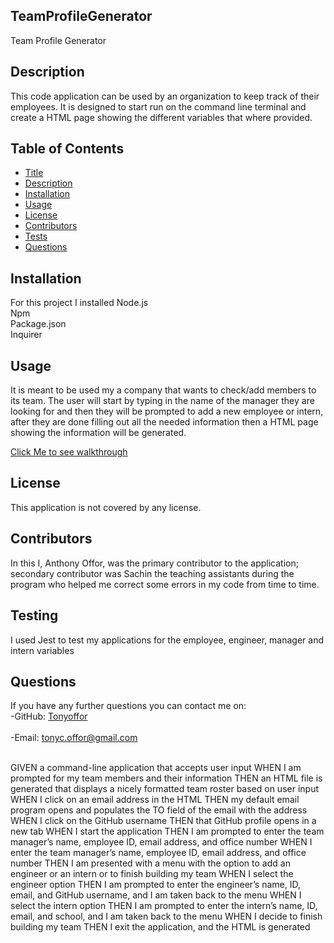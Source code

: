 ## TeamProfileGenerator


  Team Profile Generator <br />


  ## Description
  This code application can be used by an organization to keep track of their employees. It is designed to start run on the command line terminal and create a HTML page showing the different variables that where provided.
   <br />
 
  ## Table of Contents
  - [Title](#title)
  - [Description](#description)
  - [Installation](#installation)
  - [Usage](#usage)
  - [License](#license)
  - [Contributors](#contributors)
  - [Tests](#tests)
  - [Questions](#questions)

  ## Installation
For this project I installed Node.js <br> Npm <br> Package.json <br> Inquirer

## Usage
It is meant to be used my a company that wants to check/add members to its team. The user will start by typing in the name of the manager they are looking for and then they will be prompted to add a new employee or intern, after they are done filling out all the needed information then a HTML page showing the information will be generated.

[Click Me to see walkthrough](https://drive.google.com/file/d/1NjHB0um0ioJPmCRT3MXwCD9Tk5rj4nHU/view)  <br />
## License

This application is not covered by any license. 


## Contributors
In this I, Anthony Offor, was the primary contributor to the application; secondary contributor was Sachin the teaching assistants during the program who helped me correct some errors in my code from time to time.

## Testing
I used Jest to test my applications for the employee, engineer, manager and intern variables

## Questions
If you have any further questions you can contact me on:<br />
  -GitHub: [Tonyoffor](https://github.com/Tonyoffor)<br />
<br />
  -Email: tonyc.offor@gmail.com<br /><br />
  

















GIVEN a command-line application that accepts user input
WHEN I am prompted for my team members and their information
THEN an HTML file is generated that displays a nicely formatted team roster based on user input
WHEN I click on an email address in the HTML
THEN my default email program opens and populates the TO field of the email with the address
WHEN I click on the GitHub username
THEN that GitHub profile opens in a new tab
WHEN I start the application
THEN I am prompted to enter the team manager’s name, employee ID, email address, and office number
WHEN I enter the team manager’s name, employee ID, email address, and office number
THEN I am presented with a menu with the option to add an engineer or an intern or to finish building my team
WHEN I select the engineer option
THEN I am prompted to enter the engineer’s name, ID, email, and GitHub username, and I am taken back to the menu
WHEN I select the intern option
THEN I am prompted to enter the intern’s name, ID, email, and school, and I am taken back to the menu
WHEN I decide to finish building my team
THEN I exit the application, and the HTML is generated